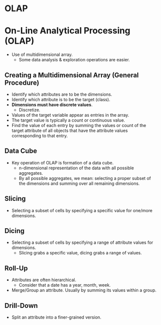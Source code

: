 # OLAP

# On-Line Analytical Processing (OLAP)

+ Use of multidimensional array.
  - Some data analysis & exploration operations are easier.

## Creating a Multidimensional Array (General Procedure)

+ Identify which attributes are to be the dimensions.
+ Identify which attribute is to be the target (class).
+ **Dimensions must have discrete values**.
  - Discretize.
+ Values of the target variable appear as entries in the array.
+ The target value is typically a count or continuous value.
+ Find the value of each entry by summing the values or count of the target
  attribute of all objects that have the attribute values corresponding to that
  entry.

## Data Cube

+ Key operation of OLAP is formation of a data cube.
  - n-dimensional representation of the data with all possible aggregates.
  - By all possible aggregates, we mean: selecting a proper subset of the
    dimensions and summing over all remaining dimensions.

## Slicing

+ Selecting a subset of cells by specifying a specific value for one/more
  dimensions.

## Dicing

+ Selecting a subset of cells by specifying a range of attribute values for
  dimensions.
  - Slicing grabs a specific value, dicing grabs a range of values.

## Roll-Up

+ Attributes are often hierarchical.
  - Consider that a date has a year, month, week.
+ Merge/Group an attribute. Usually by summing its values within a group.

## Drill-Down

+ Split an attribute into a finer-grained version.
